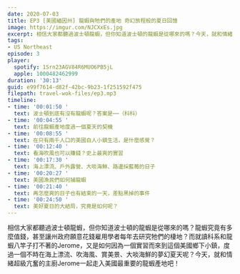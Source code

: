 ```yaml
---
date: 2020-07-03
title: EP3 [美國緬因州] 龍蝦與牠們的產地 奇幻旅程般的夏日回憶
image: https://imgur.com/NJCXxEs.jpg
excerpt: 相信大家都聽過波士頓龍蝦，但你知道波士頓的龍蝦是從哪來的嗎？今天，就和情緒超級亢奮的主廚Jerome一起走入美國最重要的龍蝦產地吧！
tags:
- US Northeast
episode: 3
player:
  spotify: 1Srn23AGV84R6MUO6PB5jL
  apple: 1000482462999
duration: '30:13'
guid: e99f7614-d82f-42bc-9b23-1f251592f475
filepath: travel-wok-files/ep3.mp3
timeline:
- time: '00:01:50 '
  text: 波士頓到底有沒有龍蝦呢？答案是⋯⋯（科科）
- time: '00:04:55 '
  text: 前往龍蝦產地度過一個夏天的契機
- time: '00:08:55 '
  text: 在只有兩千人口的美國白人小鎮生活，是什麼感覺？
- time: '00:12:40 '
  text: 看海吹風也可以賺錢？史上最爽的實習
- time: '00:17:30 '
  text: 海上漂流、戶外露營、大啖海鮮、路邊採藍莓的日子
- time: '00:20:27 '
  text: 美國漁民們如何捕龍蝦
- time: '00:21:40 '
  text: 再怎麼爽的日子也有結束的一天，差點黑掉的事件
- time: '00:24:50 '
  text: 美好夏日的大結局，究竟是如何呢？
---
```


相信大家都聽過波士頓龍蝦，但你知道波士頓的龍蝦是從哪來的嗎？龍蝦究竟有多麼值錢，甚至讓州政府願意花錢雇用學者每年去研究牠們的棲地？而就讀科系和龍蝦八竿子打不著的Jerome，又是如何因為一個實習而來到這個美國鄉下小鎮，度過一個不時在海上漂流、吹海風、賞美景、大啖海鮮的夢幻夏天呢？今天，就和情緒超級亢奮的主廚Jerome一起走入美國最重要的龍蝦產地吧！

